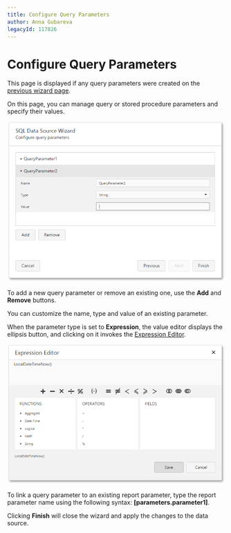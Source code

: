 ```yaml
---
title: Configure Query Parameters
author: Anna Gubareva
legacyId: 117826
---
```

# Configure Query Parameters
This page is displayed if any query parameters were created on the [previous wizard page](create-a-query-or-select-a-stored-procedure.md).

On this page, you can manage query or stored procedure parameters and specify their values.

![web-designer-report-wizard-03-configure-parameters-single-query](../../../../../images/img125802.png)

To add a new query parameter or remove an existing one, use the **Add** and **Remove** buttons.

You can customize the name, type and value of an existing parameter.

When the parameter type is set to **Expression**, the value editor displays the ellipsis button, and clicking on it invokes the [Expression Editor](../../../interface-elements/expression-editor.md).

![web-designer-expression-editor](../../../../../images/img125714.png)

To link a query parameter to an existing report parameter, type the report parameter name using the following syntax: **[parameters.parameter1]**.

Clicking **Finish** will close the wizard and apply the changes to the data source.